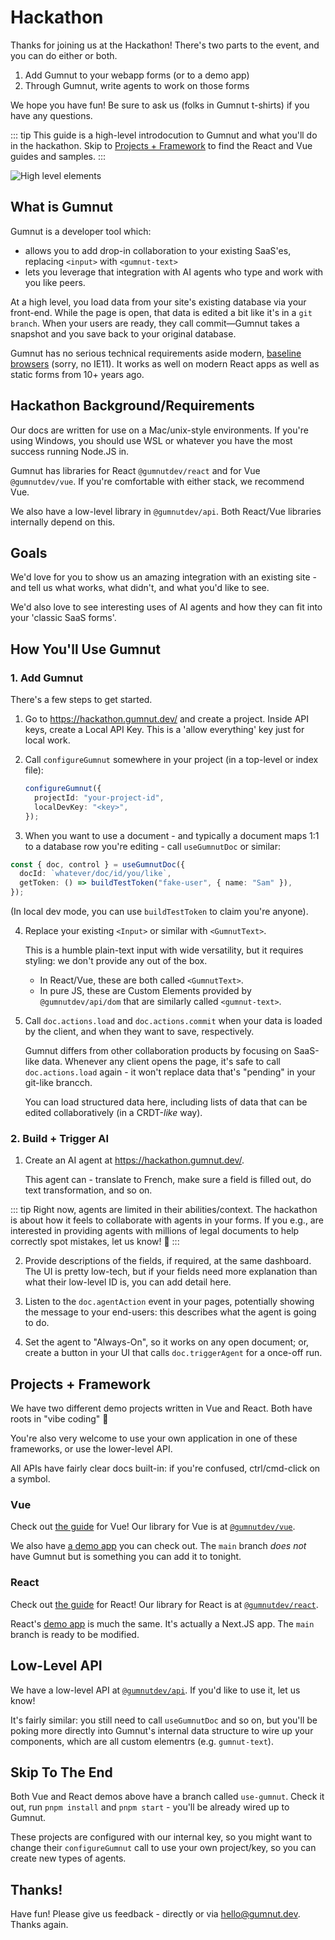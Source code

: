 # Hackathon

Thanks for joining us at the Hackathon!
There's two parts to the event, and you can do either or both.

1. Add Gumnut to your webapp forms (or to a demo app)
2. Through Gumnut, write agents to work on those forms

We hope you have fun!
Be sure to ask us (folks in Gumnut t-shirts) if you have any questions.

::: tip
This guide is a high-level introdocution to Gumnut and what you'll do in the hackathon.
Skip to [Projects + Framework](#projects-framework) to find the React and Vue guides and samples.
:::

![High level elements](/images/layout.png)

## What is Gumnut

Gumnut is a developer tool which:

- allows you to add drop-in collaboration to your existing SaaS'es, replacing `<input>` with `<gumnut-text>`
- lets you leverage that integration with AI agents who type and work with you like peers.

At a high level, you load data from your site's existing database via your front-end.
While the page is open, that data is edited a bit like it's in a `git branch`.
When your users are ready, they call commit—Gumnut takes a snapshot and you save back to your original database.

Gumnut has no serious technical requirements aside modern, [baseline browsers](https://developer.mozilla.org/en-US/docs/Glossary/Baseline/Compatibility) (sorry, no IE11).
It works as well on modern React apps as well as static forms from 10+ years ago.

## Hackathon Background/Requirements

Our docs are written for use on a Mac/unix-style environments.
If you're using Windows, you should use WSL or whatever you have the most success running Node.JS in.

Gumnut has libraries for React `@gumnutdev/react` and for Vue `@gumnutdev/vue`.
If you're comfortable with either stack, we recommend Vue.

We also have a low-level library in `@gumnutdev/api`.
Both React/Vue libraries internally depend on this.

## Goals

We'd love for you to show us an amazing integration with an existing site - and tell us what works, what didn't, and what you'd like to see.

We'd also love to see interesting uses of AI agents and how they can fit into your 'classic SaaS forms'.

## How You'll Use Gumnut

### 1. Add Gumnut

There's a few steps to get started.

1. Go to https://hackathon.gumnut.dev/ and create a project.
   Inside API keys, create a Local API Key.
   This is a 'allow everything' key just for local work.

2. Call `configureGumnut` somewhere in your project (in a top-level or index file):

   ```ts
   configureGumnut({
     projectId: "your-project-id",
     localDevKey: "<key>",
   });
   ```

3. When you want to use a document - and typically a document maps 1:1 to a database row you're editing - call `useGumnutDoc` or similar:

```ts
const { doc, control } = useGumnutDoc({
  docId: `whatever/doc/id/you/like`,
  getToken: () => buildTestToken("fake-user", { name: "Sam" }),
});
```

(In local dev mode, you can use `buildTestToken` to claim you're anyone).

4. Replace your existing `<Input>` or similar with `<GumnutText>`.

   This is a humble plain-text input with wide versatility, but it requires styling: we don't provide any out of the box.

   - In React/Vue, these are both called `<GumnutText>`.
   - In pure JS, these are Custom Elements provided by `@gumnutdev/api/dom` that are similarly called `<gumnut-text>`.

5. Call `doc.actions.load` and `doc.actions.commit` when your data is loaded by the client, and when they want to save, respectively.

   Gumnut differs from other collaboration products by focusing on SaaS-like data.
   Whenever any client opens the page, it's safe to call `doc.actions.load` again - it won't replace data that's "pending" in your git-like brancch.

   You can load structured data here, including lists of data that can be edited collaboratively (in a CRDT-_like_ way).

### 2. Build + Trigger AI

1. Create an AI agent at https://hackathon.gumnut.dev/.

   This agent can - translate to French, make sure a field is filled out, do text transformation, and so on.

::: tip
Right now, agents are limited in their abilities/context.
The hackathon is about how it feels to collaborate with agents in your forms.
If you e.g., are interested in providing agents with millions of legal documents to help correctly spot mistakes, let us know! 👀
:::

2. Provide descriptions of the fields, if required, at the same dashboard.
   The UI is pretty low-tech, but if your fields need more explanation than what their low-level ID is, you can add detail here.

3. Listen to the `doc.agentAction` event in your pages, potentially showing the message to your end-users: this describes what the agent is going to do.

4. Set the agent to "Always-On", so it works on any open document; or, create a button in your UI that calls `doc.triggerAgent` for a once-off run.

## Projects + Framework

We have two different demo projects written in Vue and React.
Both have roots in "vibe coding" 🤖

You're also very welcome to use your own application in one of these frameworks, or use the lower-level API.

All APIs have fairly clear docs built-in: if you're confused, ctrl/cmd-click on a symbol.

### Vue

Check out [the guide](../components/vue) for Vue!
Our library for Vue is at [`@gumnutdev/vue`](http://npmjs.com/package/@gumnutdev/vue).

We also have [a demo app](https://github.com/gumnutdev/vue-demo) you can check out.
The `main` branch _does not_ have Gumnut but is something you can add it to tonight.

### React

Check out [the guide](../components/react) for React!
Our library for React is at [`@gumnutdev/react`](http://npmjs.com/package/@gumnutdev/react).

React's [demo app](https://github.com/gumnutdev/quick-notes) is much the same.
It's actually a Next.JS app.
The `main` branch is ready to be modified.

## Low-Level API

We have a low-level API at [`@gumnutdev/api`](http://npmjs.com/package/@gumnutdev/api).
If you'd like to use it, let us know!

It's fairly similar: you still need to call `useGumnutDoc` and so on, but you'll be poking more directly into Gumnut's internal data structure to wire up your components, which are all custom elementrs (e.g. `gumnut-text`).

## Skip To The End

Both Vue and React demos above have a branch called `use-gumnut`.
Check it out, run `pnpm install` and `pnpm start` - you'll be already wired up to Gumnut.

These projects are configured with our internal key, so you might want to change their `configureGumnut` call to use your own project/key, so you can create new types of agents.

## Thanks!

Have fun!
Please give us feedback - directly or via [hello@gumnut.dev](mailto:hello@gumnut.dev).
Thanks again.
